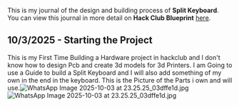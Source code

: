 <!--
  ===================    !!READ THIS NOTICE!!   ====================
  DO NOT edit this file manually. Your changes WILL BE OVERWRITTEN!
  This journal is auto generated and updated by Hack Club Blueprint.
  To edit this file, please edit your journal entries on Blueprint.
  ==================================================================
-->

This is my journal of the design and building process of **Split Keyboard**.  
You can view this journal in more detail on **Hack Club Blueprint** [here](https://blueprint.hackclub.com/projects/76).


## 10/3/2025 - Starting the Project  

This is my First Time Building a Hardware project in hackclub and I don't know how to design Pcb and create 3d models for 3d Printers. I am Going to use a Guide to build a Split Keyboard and I will also add something of my own in the end in the keyboard. This is the Picture of the Parts i own and will use.![WhatsApp Image 2025-10-03 at 23.25.25_03dffe1d.jpg](https://blueprint.hackclub.com/user-attachments/blobs/redirect/eyJfcmFpbHMiOnsiZGF0YSI6MTg1LCJwdXIiOiJibG9iX2lkIn19--b4abef96bb363e17b5e1ad3d7da1051c5562ff9a/WhatsApp%20Image%202025-10-03%20at%2023.25.25_03dffe1d.jpg)
![WhatsApp Image 2025-10-03 at 23.25.25_03dffe1d.jpg](https://blueprint.hackclub.com/user-attachments/blobs/redirect/eyJfcmFpbHMiOnsiZGF0YSI6MTg0LCJwdXIiOiJibG9iX2lkIn19--066f006f5d909245cd1aeaf27c4af115f16b85fe/WhatsApp%20Image%202025-10-03%20at%2023.25.25_03dffe1d.jpg)
  

